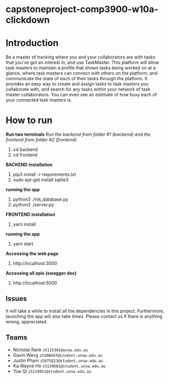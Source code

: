 # capstoneproject-comp3900-w10a-clickdown

# Introduction
Be a master of tracking where you and your collaborators are with tasks that you've got
an interest in, and use TaskMaster. This platform will allow task masters to maintain a
profile that shows tasks being worked on at a glance, where task masters can connect
with others on the platform, and communicate the state of each of their tasks through
the platform. It provides an easy way to create and assign tasks to task masters you
collaborate with, and search for any tasks within your network of task master
collaborators. You can even see an estimate of how busy each of your connected task
masters is.

# How to run

**Run two terminals**
*Run the backend from folder #1 (backend) and the frontend from folder #2 (frontend)*
1. cd backend
2. cd frontend

**BACKEND**
**installation**
1. pip3 install -r requirements.txt
2. sudo apt-get install sqlite3

**running the app**
1. python3 ./init_database.py
2. python3 ./server.py

**FRONTEND**
**installation**
1. yarn install

**running the app**
1. yarn start

**Accessing the web page**
1. http://localhost:3000 

**Accessing all apis (swagger doc)**
1. http://localhost:5000

## Issues
It will take a while to install all the dependencies in this project. Furthermore, launching the app will also take times. Please contact us if there is anything wrong, appreciated.

## Teams
- Nicholai Rank `z5115301@unsw.edu.au`
- Gavin Wang `z5206647@student.unsw.edu.au`
- Justin Pham `z5075823@student.unsw.edu.au`
- Ka Wayne Ho `z5139681@student.unsw.edu.au`
- Yue Qi `z5219951@student.unsw.edu.au`